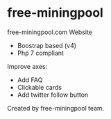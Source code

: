 # free-miningpool
free-miningpool.com Website


- Boostrap based (v4)
- Php 7 compliant

Improve axes:
- Add FAQ
- Clickable cards
- Add twitter follow button

Created by free-miningpool team.

